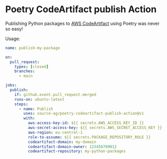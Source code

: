 # Poetry CodeArtifact publish Action

Publishing Python packages to [AWS CodeArtifact](https://aws.amazon.com/codeartifact/) using Poetry was never so easy!

Usage:

```yaml
name: publish-my-package

on:
  pull_request:
    types: [closed]
    branches:
      - main

jobs:
  publish:
    if: github.event.pull_request.merged
    runs-on: ubuntu-latest
    steps:
      - name: Publish
        uses: source-ag/poetry-codeartifact-publish-action@v1
        with:
          aws-access-key-id: ${{ secrets.AWS_ACCESS_KEY_ID }}
          aws-secret-access-key: ${{ secrets.AWS_SECRET_ACCESS_KEY }}
          aws-region: eu-central-1
          role-to-assume: ${{ secrets.PACKAGE_REPOSITORY_ROLE }}
          codeartifact-domain: my-domain
          codeartifact-domain-owner: 123456789012
          codeartifact-repository: my-python-packages
```
